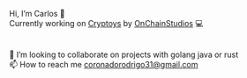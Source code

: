 Hi, I’m Carlos 👋<br/>
Currently working on [Cryptoys](https://cryptoys.com) by [OnChainStudios](https://www.onchainstudios.com) 💻<br/>
<br/>
<br/>
💞️ I’m looking to collaborate on projects with golang java or rust<br/>
📫 How to reach me coronadorodrigo31@gmail.com

<!---
crdev13/crdev13 is a ✨ special ✨ repository because its `README.md` (this file) appears on your GitHub profile.
You can click the Preview link to take a look at your changes.
--->
